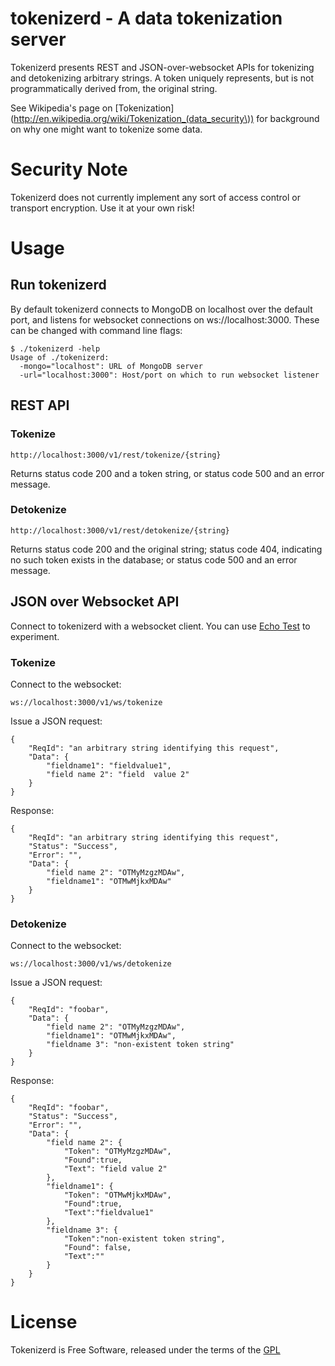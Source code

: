 # tokenizerd - A data tokenization server

Tokenizerd presents REST and JSON-over-websocket APIs for tokenizing and
detokenizing arbitrary strings.  A token uniquely represents, but is not
programmatically derived from, the original string.

See Wikipedia's page on
[Tokenization](http://en.wikipedia.org/wiki/Tokenization_(data_security\)) for
background on why one might want to tokenize some data.

# Security Note

Tokenizerd does not currently implement any sort of access control or transport
encryption. Use it at your own risk!


# Usage

## Run tokenizerd

By default tokenizerd connects to MongoDB on localhost over the default port,
and listens for websocket connections on ws://localhost:3000.  These can be
changed with command line flags:

	$ ./tokenizerd -help
	Usage of ./tokenizerd:
	  -mongo="localhost": URL of MongoDB server
	  -url="localhost:3000": Host/port on which to run websocket listener


## REST API

### Tokenize

	http://localhost:3000/v1/rest/tokenize/{string}

Returns status code 200 and a token string, or status code 500 and an error
message.

### Detokenize

	http://localhost:3000/v1/rest/detokenize/{string}

Returns status code 200 and the original string; status code 404, indicating no
such token exists in the database; or status code 500 and an error message.


## JSON over Websocket API

Connect to tokenizerd with a websocket client.  You can use [Echo
Test](http://websocket.org/echo.html) to experiment.

### Tokenize

Connect to the websocket:

	ws://localhost:3000/v1/ws/tokenize

Issue a JSON request:

	{
		"ReqId": "an arbitrary string identifying this request",
		"Data": {
			"fieldname1": "fieldvalue1",
			"field name 2": "field  value 2"
		}
	}

Response:

	{
		"ReqId": "an arbitrary string identifying this request",
		"Status": "Success",
		"Error": "",
		"Data": {
			"field name 2": "OTMyMzgzMDAw",
			"fieldname1": "OTMwMjkxMDAw"
		}
	}

### Detokenize

Connect to the websocket:

	ws://localhost:3000/v1/ws/detokenize

Issue a JSON request:

	{
		"ReqId": "foobar",
		"Data": {
			"field name 2": "OTMyMzgzMDAw",
			"fieldname1": "OTMwMjkxMDAw",
			"fieldname 3": "non-existent token string"
		}
	}

Response:

	{
		"ReqId": "foobar",
		"Status": "Success", 
		"Error": "",
		"Data": {
			"field name 2": {
				"Token": "OTMyMzgzMDAw",
				"Found":true,
				"Text": "field value 2"
			},
			"fieldname1": {
				"Token": "OTMwMjkxMDAw",
				"Found":true,
				"Text":"fieldvalue1"
			},
			"fieldname 3": {
				"Token":"non-existent token string",
				"Found": false,
				"Text":""
			}
		}
	}


# License

Tokenizerd is Free Software, released under the terms of the
[GPL](http://www.gnu.org/copyleft/gpl.html)
